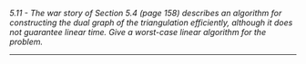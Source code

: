*5.11 - The war story of Section 5.4 (page 158) describes an algorithm for constructing the dual graph of the triangulation efficiently, although it does not guarantee linear time. Give a worst-case linear algorithm for the problem.*  
***
